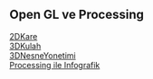 Open GL ve Processing
------------------------------------
[2DKare](2DKare)  
[3DKulah](3DKulah)  
[3DNesneYonetimi](3DNesneYonetimi)  
[Processing ile Infografik](Infografik)  
